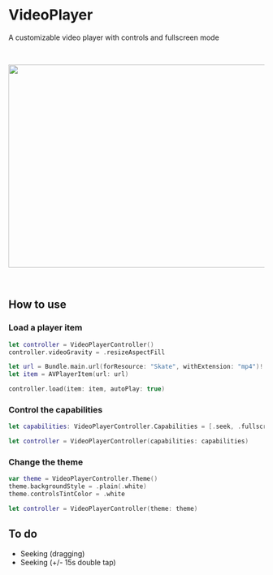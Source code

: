 # VideoPlayer

A customizable video player with controls and fullscreen mode

<br/>
<p align="center">
  <img src="https://i.postimg.cc/fL4GmHXQ/Video-Player.png" width="814" height="400">
</p>
<br/>

## How to use

### Load a player item

```swift
let controller = VideoPlayerController()
controller.videoGravity = .resizeAspectFill

let url = Bundle.main.url(forResource: "Skate", withExtension: "mp4")!
let item = AVPlayerItem(url: url)

controller.load(item: item, autoPlay: true)
```

### Control the capabilities

```swift
let capabilities: VideoPlayerController.Capabilities = [.seek, .fullscreen, .playPause]

let controller = VideoPlayerController(capabilities: capabilities)
```

### Change the theme

```swift
var theme = VideoPlayerController.Theme()
theme.backgroundStyle = .plain(.white)
theme.controlsTintColor = .white

let controller = VideoPlayerController(theme: theme)
```

## To do

- Seeking (dragging) 
- Seeking (+/- 15s double tap)
